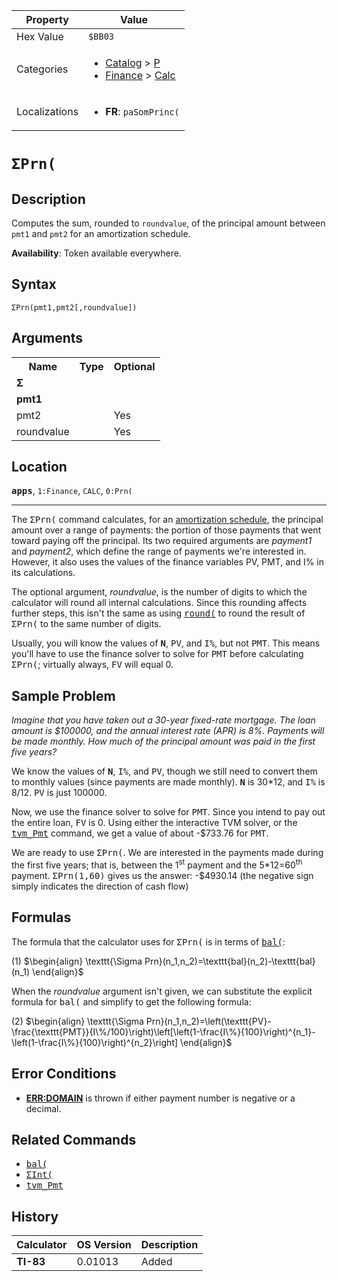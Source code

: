 | Property      | Value |
|---------------|-------|
| Hex Value     | `$BB03`|
| Categories    | <ul><li>[Catalog](<../categories/Catalog.md>) > [P](<../categories/Catalog.md#P>)</li><li>[Finance](<../categories/Finance.md>) > [Calc](<../categories/Finance.md#Calc>)</li></ul> |
| Localizations | <ul><li><b>FR</b>: `paSomPrinc(`</li></ul> |

# `ΣPrn(`

## Description
Computes the sum, rounded to `roundvalue`, of the principal amount between `pmt1` and `pmt2` for an amortization schedule.


<b>Availability</b>: Token available everywhere.

## Syntax
`ΣPrn(pmt1,pmt2[,roundvalue])`

## Arguments
<table>
<tr><th>Name</th><th>Type</th><th>Optional</th></tr>

<tr><td><b>Σ</b></td><td></td><td></td></tr>

<tr><td><b>pmt1</b></td><td></td><td></td></tr>

<tr><td>pmt2</td><td></td><td>Yes</td></tr>

<tr><td>roundvalue</td><td></td><td>Yes</td></tr>

</table>

## Location
<tt><kbd><b>apps</b></kbd></tt>, `1:Finance`, `CALC`, `0:Prn(`
<hr>

The <tt>ΣPrn(</tt> command calculates, for an [amortization schedule](http://en.wikipedia.org/wiki/Amortization_schedule), the principal amount over a range of payments: the portion of those payments that went toward paying off the principal. Its two required arguments are _payment1_ and _payment2_, which define the range of payments we're interested in. However, it also uses the values of the finance variables PV, PMT, and I% in its calculations.

The optional argument, _roundvalue_, is the number of digits to which the calculator will round all internal calculations. Since this rounding affects further steps, this isn't the same as using <tt><a href="/round">round(</a></tt> to round the result of <tt>ΣPrn(</tt> to the same number of digits.

Usually, you will know the values of <tt><strong>N</strong></tt>, <tt>PV</tt>, and <tt>I%</tt>, but not <tt>PMT</tt>. This means you'll have to use the finance solver to solve for <tt>PMT</tt> before calculating <tt>ΣPrn(</tt>; virtually always, <tt>FV</tt> will equal 0.

## Sample Problem

_Imagine that you have taken out a 30-year fixed-rate mortgage. The loan amount is $100000, and the annual interest rate (APR) is 8%. Payments will be made monthly. How much of the principal amount was paid in the first five years?_

We know the values of <tt><strong>N</strong></tt>, <tt>I%</tt>, and <tt>PV</tt>, though we still need to convert them to monthly values (since payments are made monthly). <tt><strong>N</strong></tt> is 30*12, and <tt>I%</tt> is 8/12. <tt>PV</tt> is just 100000.

Now, we use the finance solver to solve for <tt>PMT</tt>. Since you intend to pay out the entire loan, <tt>FV</tt> is 0. Using either the interactive TVM solver, or the <tt><a href="/tvm">tvm_Pmt</a></tt> command, we get a value of about -$733.76 for <tt>PMT</tt>.

We are ready to use <tt>ΣPrn(</tt>. We are interested in the payments made during the first five years; that is, between the 1<sup>st</sup> payment and the 5*12=60<sup>th</sup> payment. <tt>ΣPrn(1,60)</tt> gives us the answer: -$4930.14 (the negative sign simply indicates the direction of cash flow)

## Formulas

The formula that the calculator uses for <tt>ΣPrn(</tt> is in terms of <tt><a href="/bal">bal(</a></tt>:

(1) $`\begin{align} \texttt{\Sigma Prn}(n_1,n_2)=\texttt{bal}(n_2)-\texttt{bal}(n_1) \end{align}`$ 

When the _roundvalue_ argument isn't given, we can substitute the explicit formula for <tt>bal(</tt> and simplify to get the following formula:

(2) $`\begin{align} \texttt{\Sigma Prn}(n_1,n_2)=\left(\texttt{PV}-\frac{\texttt{PMT}}{I\%/100}\right)\left[\left(1-\frac{I\%}{100}\right)^{n_1}-\left(1-\frac{I\%}{100}\right)^{n_2}\right] \end{align}`$ 

## Error Conditions

*   **[ERR:DOMAIN](/errors#domain)** is thrown if either payment number is negative or a decimal.

## Related Commands

*   <tt><a href="/bal">bal(</a></tt>
*   <tt><a href="/sigmaint">ΣInt(</a></tt>
*   <tt><a href="/tvm">tvm_Pmt</a></tt>

## History
| Calculator | OS Version | Description |
|------------|------------|-------------|
| <b>TI-83</b> | 0.01013 | Added |


